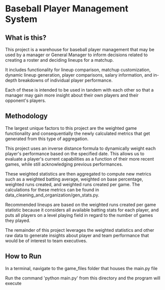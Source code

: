 # Baseball Player Management System

## What is this?
This project is a warehouse for baseball player management that may be used by a manager or General Manager to inform
decisions related to creating a roster and deciding lineups for a matchup. 

It includes functionality for lineup comparison, matchup customization, dynamic lineup generation, player comparisons,
salary information, and in-depth breakdowns of individual player performance.

Each of these is intended to be used in tandem with each other so that a manager may gain more insight about their own
players and their opponent's players.

## Methodology
The largest unique factors to this project are the weighted game functionality and consequentially the newly calculated 
metrics that get generated from this type of aggregation.

This project uses an inverse distance formula to dynamically weight each player's performance based on the specified
date. This allows us to evaluate a player's current capabilities as a function of their more recent games, while still
acknowledging previous performances.

These weighted statistics are then aggregated to compute new metrics such as a weighted batting average, weighted on 
base percentage, weighted runs created, and weighted runs created per game. The calculations for these metrics can be
found in data_cleaning_and_organization/gen_stats.py.

Recommended lineups are based on the weighted runs created per game statistic because it considers all available
batting stats for each player, and puts all players on a level playing field in regard to the number of games they
played.

The remainder of this project leverages the weighted statistics and other raw data to generate insights about player and
team performance that would be of interest to team executives.

## How to Run
In a terminal, navigate to the game_files folder that houses the main.py file

Run the command 'python main.py' from this directory and the program will execute
